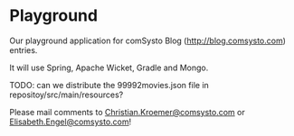 Playground
==========

Our playground application for comSysto Blog (http://blog.comsysto.com) entries.

It will use Spring, Apache Wicket, Gradle and Mongo.

TODO: can we distribute the 99992movies.json file in repositoy/src/main/resources?

Please mail comments to Christian.Kroemer@comsysto.com or Elisabeth.Engel@comsysto.com!
